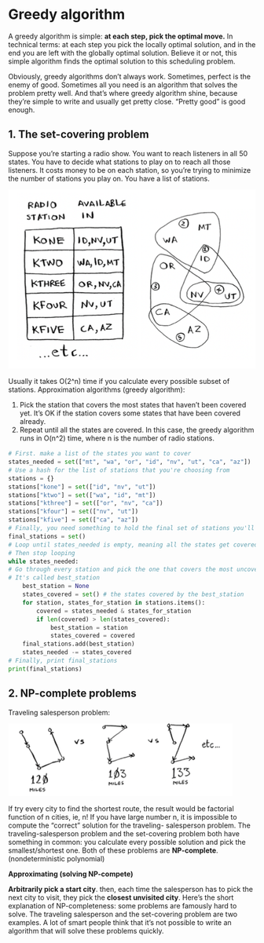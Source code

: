 



# Greedy algorithm

A greedy algorithm is simple: **at each step, pick the optimal move.** In technical terms: at each step you pick the locally optimal solution, and in the end you are left with the globally optimal solution. Believe it or not, this simple algorithm finds the optimal solution to this scheduling problem.

Obviously, greedy algorithms don’t always work. Sometimes, perfect is the enemy of good. Sometimes all you need is an algorithm that solves the problem pretty well. And that’s where greedy algorithm shine, because they’re simple to write and usually get pretty close. “Pretty good” is good enough.


## 1. The set-covering problem

Suppose you’re starting a radio show. You want to reach listeners in all 50 states. You have to decide what stations to play on to reach all those listeners. It costs money to be on each station, so you’re trying to minimize the number of stations you play on. You have a list of stations.

![The set-covering problem](Images/Greedy-01.png)

Usually it takes O(2^n) time if you calculate every possible subset of stations. Approximation algorithms (greedy algorithm):
1. Pick the station that covers the most states that haven’t been covered yet. It’s OK if the
station covers some states that have been covered already.
2. Repeat until all the states are covered.
In this case, the greedy algorithm runs in O(n^2) time, where n is the number of radio stations.

```python
# First. make a list of the states you want to cover
states_needed = set(["mt", "wa", "or", "id", "nv", "ut", "ca", "az"])
# Use a hash for the list of stations that you're choosing from
stations = {}
stations["kone"] = set(["id", "nv", "ut"])
stations["ktwo"] = set(["wa", "id", "mt"])
stations["kthree"] = set(["or", "nv", "ca"])
stations["kfour"] = set(["nv", "ut"])
stations["kfive"] = set(["ca", "az"])
# Finally, you need something to hold the final set of stations you'll use 
final_stations = set()
# Loop until states_needed is empty, meaning all the states get covered 
# Then stop looping
while states_needed:
# Go through every station and pick the one that covers the most uncovered states 
# It's called best_station
    best_station = None
    states_covered = set() # the states covered by the best_station
    for station, states_for_station in stations.items():
        covered = states_needed & states_for_station 
        if len(covered) > len(states_covered):
            best_station = station
            states_covered = covered 
    final_stations.add(best_station) 
    states_needed -= states_covered
# Finally, print final_stations 
print(final_stations)
```

## 2. NP-complete problems

Traveling salesperson problem:

![Traveling salesperson problem:](Images/Greedy-02.png)

If try every city to find the shortest route, the result would be factorial function of n cities, ie, n! If you have large number n, it is impossible to compute the “correct” solution for the traveling- salesperson problem.
The traveling-salesperson problem and the set-covering problem both have something in common: you calculate every possible solution and pick the smallest/shortest one. Both of these problems are **NP-complete**. (nondeterministic polynomial)

**Approximating (solving NP-compete)**

**Arbitrarily pick a start city**. then, each time the salesperson has to pick the next city to visit, they pick the **closest unvisited city**.
Here’s the short explanation of NP-completeness: some problems are famously hard to solve. The traveling salesperson and the set-covering problem are two examples. A lot of smart people think that it’s not possible to write an algorithm that will solve these problems quickly.







